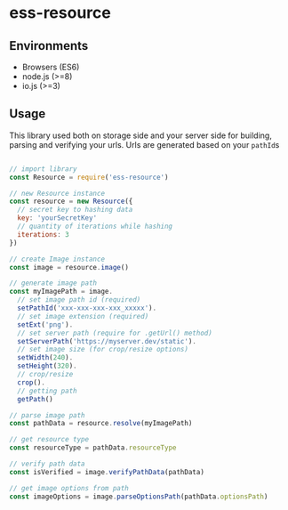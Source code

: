ess-resource
========

## Environments

- Browsers (ES6)
- node.js (>=8)
- io.js (>=3)


## Usage

This library used both on storage side and your server side for building, parsing and verifying your urls. Urls are generated based on your `pathId`s

```javascript

// import library
const Resource = require('ess-resource')

// new Resource instance
const resource = new Resource({
  // secret key to hashing data
  key: 'yourSecretKey'
  // quantity of iterations while hashing
  iterations: 3
})

// create Image instance
const image = resource.image()

// generate image path
const myImagePath = image.
  // set image path id (required)
  setPathId('xxx-xxx-xxx-xxx_xxxxx').
  // set image extension (required)
  setExt('png').
  // set server path (require for .getUrl() method)
  setServerPath('https://myserver.dev/static').
  // set image size (for crop/resize options)
  setWidth(240).
  setHeight(320).
  // crop/resize
  crop().
  // getting path
  getPath()

// parse image path
const pathData = resource.resolve(myImagePath)

// get resource type
const resourceType = pathData.resourceType

// verify path data
const isVerified = image.verifyPathData(pathData)

// get image options from path
const imageOptions = image.parseOptionsPath(pathData.optionsPath)

```